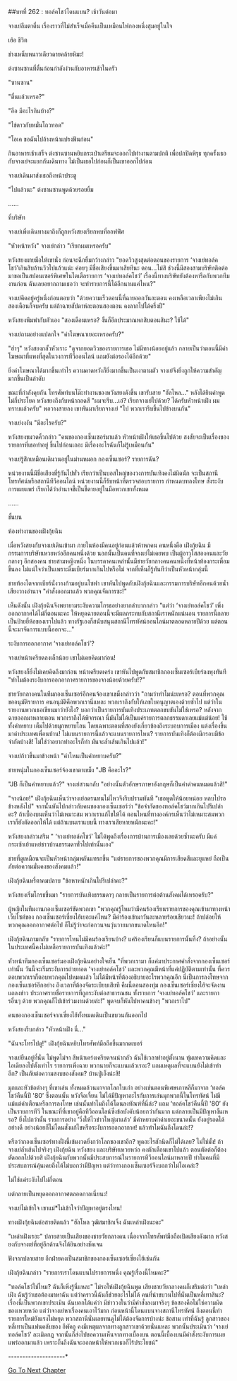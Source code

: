 ##บทที่ 262 : ทอล์คโชว์โดนแบน?
เช้าวันต่อมา

จางเย่ลืมตาตื่น เรื่องราวที่ไม่สำเร็จเมื่อคืนเป็นเหมือนไฟกองหนึ่งสุมอยู่ในใจ

เฮ้อ ชีวิต

ช่างเหน็บหนาวเดียวดายคล้ายหิมะ!

ต่งซานซานที่ตื่นก่อนกำลังง่วนกับอาหารเช้าในครัว

"ซานซาน"

"ตื่นแล้วเหรอ?"

"อือ มีอะไรกินบ้าง?"

"ไข่ดาวกับหมั่นโถวทอด"

"โอเค ขอฉันไปล้างหน้าแปรงฟันก่อน"

กินอาหารเช้าเสร็จ ต่งซานซานหยิบกระเป๋าเตรียมจะออกไปทำงานตามปกติ เพื่อปกปิดพิรุธ ทุกครั้งเธอกับจางเย่จะแยกกันเดินทาง ไม่เป็นเธอไปก่อนก็เป็นเขาออกไปก่อน

จางเย่เดินมาส่งเธอถึงหน้าประตู

"ไปแล้วนะ" ต่งซานซานพูดด้วยรอยยิ้ม

……

ที่บริษัท

จางเย่เพิ่งเดินทางมาถึงก็ถูกหวังสยงเรียกพบที่ออฟฟิศ

"หัวหน้าหวัง" จางเย่กล่าว "เรียกผมเหรอครับ"

หวังสยงผายมือให้เขานั่ง ก่อนจะฉีกยิ้มกว้างกล่าว "ยอดวิวสูงสุดต่อตอนของรายการ ‘จางเย่ทอล์คโชว์’เกินสิบล้านวิวไปแล้วแน่ะ ค่อยๆ มีชื่อเสียงขึ้นมาเสียทีนะ ตอน...ไม่สิ ช่วงนี้มีสองสามบริษัทติดต่อมาขอเป็นสปอนเซอร์พิเศษในไตเติ้ลรายการ ‘จางเย่ทอล์คโชว์’ เรื่องนี้ทางบริษัทยังต้องหารือกับพวกทีมงานก่อน ฉันเลยอยากถามเธอว่า จะทำรายการนี้ได้อีกนานแค่ไหน?"

จางเย่คิดอยู่ครู่หนึ่งก่อนตอบว่า "ด้วยความเร็วตอนนี้ที่ฉายออกวันละตอน คงเหลือเวลาเพียงไม่เกินสองเดือนก็จบครับ แต่ถ้าฉายสัปดาห์ละตอนสองตอน คงลากไปได้ครึ่งปี"

หวังสยงพึมพำกับตัวเอง "สองเดือนเหรอ? งั้นก็อีกประมาณหกสิบตอนสินะ? ใช้ได้"

จางเย่ถามอย่างแปลกใจ "ค่าโฆษณาเยอะเหรอครับ?"

"ฮ่าๆ" หวังสยงกลั้วหัวเราะ "ดูจากยอดวิวของรายการเธอ ไม่มีทางน้อยอยู่แล้ว กลายเป็นว่าตอนนี้มีค่าโฆษณาที่แพงที่สุดในวงการทีวีออนไลน์ แถมยังต่อรองได้อีกด้วย"

ยิ่งค่าโฆษณาได้มากขึ้นเท่าไร ความคาดหวังก็ยิ่งมากขึ้นเป็นเงาตามตัว จางเย่จึงยิ่งถูกให้ความสำคัญมากขึ้นเป็นลำดับ

ขณะที่กำลังคุยกัน โทรศัพท์บนโต๊ะทำงานของหวังสยงดังขึ้น เขารับสาย "ฮัลโหล..." หลังได้ยินคำพูดไม่กี่ประโยค หวังสยงถึงกับหน้าถอดสี "ผมจะรีบ...เอ๋? เรียกจางเย่ไปด้วย? ได้ครับหัวหน้าเฝิง ผมทราบแล้วครับ" พอวางสายลง เขาหันมาเรียกจางเย่ "ไป พวกเรารีบขึ้นไปข้างบนกัน"

จางเย่งงงัน "มีอะไรครับ?"

หวังสยงขมวดคิ้วกล่าว "คนของกองเซ็นเซอร์มาแล้ว หัวหน้าเฝิงให้เธอขึ้นไปด้วย สงสัยจะเป็นเรื่องของรายการที่เธอทำอยู่ ขึ้นไปก่อนเถอะ มีเรื่องอะไรฉันก็ไม่รู้เหมือนกัน"

จางเย่รู้สึกเหมือนเดินวนอยู่ในม่านหมอก กองเซ็นเซอร์? รายการฉัน?

หน่วยงานนี้มีชื่อเสียงที่รู้กันไปทั่ว เรียกว่าเป็นบอสใหญ่ของวงการบันเทิงคงไม่ผิดนัก จะเป็นสถานีโทรทัศน์หรือสถานีทีวีออนไลน์ หน่วยงานนี้ก็รับหน้าที่ตรวจสอบรายการ กำหนดบทลงโทษ สั่งระงับการเผยแพร่ เรียกได้ว่าอำนาจชี้เป็นชี้ตายอยู่ในมือพวกเขาทั้งหมด

……

ชั้นบน

ห้องทำงานของเฝิงกุ้ยฉิน

เมื่อหวังสยงกับจางเย่เดินเข้ามา ภายในห้องมีคนอยู่ก่อนแล้วห้าหกคน คนหนึ่งคือ เฝิงกุ้ยฉิน มีกรรมการบริษัทเหวยหว่ออีกคนหนึ่งด้วย นอกนั้นเป็นคนที่จางเย่ไม่เคยพบ เป็นผู้อาวุโสสองคนและวัยกลางๆ อีกสองคน ชายสามหญิงหนึ่ง ในบรรดาคนเหล่านั้นมีชายวัยกลางคนคนหนึ่งที่หน้าท้องกระเพื่อมขึ้นลง ไม่แน่ใจว่าเป็นเพราะดื่มเบียร์มากเกินไปหรือไม่ จากที่เห็นก็รู้ทันทีว่าเป็นหัวหน้ากลุ่มนี้

ชายท้องโตจากเบียร์นั่งวางก้ามอยู่บนโซฟา เขาหันไปพูดกับเฝิงกุ้ยฉินและกรรมการบริษัทอีกคนด้วยน้ำเสียงวางอำนาจ "คำสั่งออกมาแล้ว พวกคุณจัดการซะ!"

เห็นดังนั้น เฝิงกุ้ยฉินจึงพยายามระงับความโกรธอย่างยากลำบากกล่าว "แต่ว่า ‘จางเย่ทอล์คโชว์’ เพิ่งออกอากาศได้ไม่กี่ตอนนะคะ ให้หยุดฉายตอนนี้จะมีผลกระทบกับสถานีเราหนักแน่นอน รายการนี้กลายเป็นป้ายยี่ห้อของเราไปแล้ว ทางรัฐเองก็สนับสนุนสถานีโทรทัศน์ออนไลน์มาตลอดหลายปีด้วย แต่ตอนนี้จะมาจัดการแบบนี้ออกจะ..."

ระงับการออกอากาศ ‘จางเย่ทอล์คโชว์’?

จางเย่หน้าเครียดลงเล็กน้อย เขาไม่เคยคิดมาก่อน!

หวังสยงก็ยิ่งไม่เคยคิดถึงมาก่อน หน้าเครียดเคร่ง เขาหันไปพูดกับสมาชิกกองเซ็นเซอร์เบียร์ลงพุงทันที "ทำไมต้องระงับการออกอากาศรายการของจางน้อยด้วยครับ!?"

ชายวัยกลางคนในทีมกองเซ็นเซอร์อีกคนจ้องเขาเขม็งกล่าวว่า "ถามว่าทำไมน่ะเหรอ? ตอนที่พวกคุณขออนุมัติรายการ คนอนุมัติคือพวกเรานี่แหละ พวกเราถึงกับให้เลขใบอนุญาตเองด้วยซ้ำไป แต่ว่าในรายงานพวกเธอเขียนมาว่ายังไง? บอกว่าเป็นรายการบันเทิงประเภทตลกขบขันไม่ใช่เหรอ? หลังจากฉายออกมาหลายตอน พวกเราถึงได้พิจารณา นี่มันไม่ได้เป็นแค่รายการตลกธรรมดาเลยแม้แต่น้อย! ใช้ทั้งคำหยาบ เต็มไปด้วยมุกหยาบโลน โดยเฉพาะตอนที่สองยังเกี่ยวข้องถึงระบอบการเมือง แต่งเรื่องขึ้นมาด่าประเทศเพื่อนบ้าน! ไม่แบนรายการนี้แล้วจะแบนรายการไหน? รายการบันเทิงก็ต้องมีกรอบมีข้อจำกัดบ้างสิ! ไม่ใช่ว่าอยากทำอะไรก็ทำ มันจะล้ำเส้นเกินไปแล้ว!"

จางเย่ก้าวขึ้นมาข้างหน้า "คำไหนเป็นคำหยาบครับ?"

ชายหนุ่มในกองเซ็นเซอร์จ้องเขาตาเขม็ง "JB คืออะไร?"

"JB ก็เป็นคำหยาบแล้ว?" จางเย่สวนกลับ "อย่างนั้นตัวอักษรภาษาอังกฤษก็เป็นคำด่าคนหมดแล้วสิ!"

"จางน้อย!" เฝิงกุ้ยฉินเห็นว่าจางเย่อดรนทนไม่ไหวจึงรีบปรามทันที "เธอพูดให้น้อยหน่อย หลบไปรอข้างหลังไป" จากนั้นหันไปกล่าวกับคนของกองเซ็นเซอร์ว่า "ข้อจำกัดของทอล์คโชว์มากเกินไปรึเปล่าคะ? ถ้าเบื้องบนเห็นว่าไม่เหมาะสม พวกเราแก้ไขให้ได้ ตอนไหนที่ทางองค์กรเห็นว่าไม่เหมาะสมพวกเราก็ยังตัดออกให้ได้ แต่ถ้าแบนเราแบบนี้ ทางเราเสียหายหนักนะคะ!"

หวังสยงกล่าวเสริม " ‘จางเย่ทอล์คโชว์’ ไม่ได้พูดถึงเรื่องการบ้านการเมืองเลยด้วยซ้ำนะครับ มีแค่กระเซ้าเย้าแหย่ชาวบ้านธรรมดาทั่วไปเท่านั้นเอง"

ชายที่ดูเหมือนจะเป็นหัวหน้ากลุ่มพลันแทรกขึ้น "แต่รายการของพวกคุณมีการเสียดสีและยุแหย่ ถือเป็นภัยต่อความมั่นคงของสังคมแล้ว!"

เฝิงกุ้ยฉินหรี่ตาคมปลาบ "ข้อหาหนักเกินไปรึเปล่าคะ?"

หวังสยงเริ่มโกรธขึ้นมา "รายการบันเทิงธรรมดาๆ กลายเป็นรายการต่อต้านสังคมได้เหรอครับ?"

ผู้หญิงในทีมงานกองเซ็นเซอร์ขัดพวกเขา "พวกคุณรู้ไหมว่ามีคนร้องเรียนรายการของคุณเข้ามาทางหน้าเว็บไซต์ของ กองเซ็นเซอร์เซี่ยงไฮ้เยอะแค่ไหน? มีคำร้องเข้ามาวันละหลายร้อยเชียวนะ! ถ้าปล่อยให้พวกคุณออกอากาศต่อไป ก็ไม่รู้ว่าจะก่อกวนจนวุ่นวายมากขนาดไหนอีก!"

เฝิงกุ้ยฉินถามกลับ "รายการไหนไม่มีคนร้องเรียนบ้าง? แค่ร้องเรียนก็แบนรายการนั้นทิ้ง? ถ้าอย่างนั้นในประเทศนี้คงไม่เหลือรายการบันเทิงแล้วค่ะ!"

หัวหน้าทีมกองเซ็นเซอร์มองเฝิงกุ้ยฉินอย่างใจเย็น "ที่พวกเรามา ก็แค่มาประกาศคำสั่งจากกองเซ็นเซอร์เท่านั้น วันนี้จะเริ่มระงับการถ่ายทอด ‘จางเย่ทอล์คโชว์’ และพวกคุณมีหน้าที่แค่ปฏิบัติตามเท่านั้น ที่ควรตอบพวกเราก็ตอบพวกคุณไปหมดแล้ว ไม่ได้มีหน้าที่ต้องอธิบายอะไรพวกคุณอีก นี่เป็นการลงโทษจากกองเซ็นเซอร์อีกอย่าง ถึงเวลาที่ต้องจัดระเบียบเสียที คืนนี้ตอนสองทุ่ม กองเซ็นเซอร์เซี่ยงไฮ้จะจัดงานแถลงข่าว ประกาศรายชื่อรายการที่ถูกระงับต่อสาธารณชน ทั้งรายการ ‘จางเย่ทอล์คโชว์’ และรายการอื่นๆ ด้วย พวกคุณก็ไปเข้าร่วมงานด้วยล่ะ!" พูดจบก็หันไปหาคนข้างๆ "พวกเราไป"

คนของกองเซ็นเซอร์จากเซี่ยงไฮ้ทั้งหมดเดินเป็นขบวนกันออกไป

หวังสยงรีบกล่าว "หัวหน้าเฝิง นี่..."

"ฉันจะโทรไปดู!" เฝิงกุ้ยฉินหยิบโทรศัพท์มือถือขึ้นมากดเบอร์

จางเย่ยืนอยู่ที่นั่น ไม่พูดไม่จา สีหน้าเคร่งเครียดจนน่ากลัว ฉันใช้เวลาทำอยู่ตั้งนาน ทุ่มเทความคิดและไอเดียลงไปตั้งเท่าไร รายการเพิ่งฉาย พวกนายก็จะแบนแล้วเรอะ? แถมเหตุผลที่จะแบนยังไม่เข้าท่าอีก? เป็นภัยต่อความสงบของสังคม? บ้านปู่เอ็งน่ะสิ!

มุกและหัวข้อต่างๆ ที่เขาเล่น ทั้งหมดล้วนมาจากโลกใบเก่า อย่างเช่นตอนพิเศษเกาหลีก็มาจาก ‘ทอล์คโชว์คืนนี้ปี '80’ ซึ่งตอนนั้น หวังจือเจี้ยน ไม่ได้มีปัญหาอะไรกับการเล่นมุกพวกนี้ในโทรทัศน์ ไม่มีแม้แต่คำเตือนหรือการลงโทษ เช่นนั้นทำไมถึงได้โดนลงทัณฑ์ที่นี่ล่ะ? แถม ‘ทอล์คโชว์คืนนี้ปี '80’ ยังเป็นรายการทีวี ในขณะที่ที่เขาอยู่คือทีวีออนไลน์ซึ่งข้อบังคับน้อยกว่ากันมาก แต่กลายเป็นมีปัญหางั้นเหรอ? ยิ่งไปกว่านั้น รายการอย่าง ‘วิ่งให้ไวข่าวใหญ่มาแล้ว’ มีคำหยาบคำด่าเยอะขนาดนั้น ยังอยู่รอดได้อย่างดี อย่างน้อยก็ไม่โดนสั่งแก้ไขหรือระงับการออกอากาศ! แล้วทำไมฉันถึงโดนล่ะ!?

หรือว่ากองเซ็นเซอร์ทางฝั่งนี้เข้มงวดยิ่งกว่าโลกของเขาอีก? พูดอะไรสักนิดก็ไม่ได้เลย? ไม่ใช่มั้ง! ถ้า จางเย่ล้ำเส้นไปจริงๆ เฝิงกุ้ยฉิน หวังสยง และบริษัทเหวยหว่อ คงตักเตือนเขาไปแล้ว ตอนตัดต่อก็ต้องตัดออกไปด้วยสิ เฝิงกุ้ยฉินกับพวกนั้นมีประสบการณ์ในรายการทีวีออนไลน์มาหลายปี ทำไมคนที่มีประสบการณ์คุ้นเคยถึงได้ไม่บอกว่ามีปัญหา แต่ว่าทางกองเซ็นเซอร์จึงบอกว่าไม่โอเคล่ะ?

ไม่ใช่แค่ระงับไปไม่กี่ตอน

แต่กลายเป็นหยุดออกอากาศตลอดกาลเนี่ยนะ!

จางเย่ไม่เข้าใจ เขาแม่*ไม่เข้าใจว่าปัญหาอยู่ตรงไหน!

ทางเฝิงกุ้ยฉินต่อสายติดแล้ว "ฮัลโหล วุฒิสมาชิกเจิ้ง ฉันเหล่าเฝิงนะคะ"

"เหล่าเฝิงเรอะ" ปลายสายเป็นเสียงของชายวัยกลางคน เนื่องจากโทรศัพท์มือถือเปิดเสียงดังมาก หวังสยงกับจางเย่ที่อยู่อีกด้านจึงได้ยินอย่างชัดเจน

ฟังจากปลายสาย อีกฝ่ายคงเป็นสมาชิกของกองเซ็นเซอร์เซี่ยงไฮ้เช่นกัน

เฝิงกุ้ยฉินกล่าว "รายการเราโดนแบนไปรายการหนึ่ง คุณรู้เรื่องนี้ไหมคะ?"

"ทอล์คโชว์ใช่ไหม? ฉันก็เพิ่งรู้นี่แหละ" ไม่รอให้เฝิงกุ้ยฉินพูด เสียงชายวัยกลางคนก็เสริมต่อว่า "เหล่าเฝิง ฉันรู้ว่าเธอต้องมาหาฉัน แต่ว่าคราวนี้ฉันก็ช่วยอะไรไม่ได้ คนที่นำขบวนไปที่นั่นเป็นหลี่เทาสินะ? เรื่องนี้เป็นพวกเขาประเมิน ฉันบอกได้แค่ว่า มีข่าววงในว่ามีคำสั่งลงมาจริงๆ ข้อสองคือไม่ใช่ความผิดของเหวยหว่อ แต่ว่าจางเย่หาเรื่องคนเอาไว้มาก ก่อนหน้านี้โดนแบนจางสถานีโทรทัศน์ ถึงตอนนี้ทำรายการใหม่ยังแรงไม่หยุด พวกสถานีนั่นเลยทนดูไม่ได้ต้องจัดการบ้างน่ะ ข้อสาม เท่าที่ฉันรู้ ลูกสาวของหลี่เทาเป็นแฟนคลับของ อีพัคอู คงมีเหตุผลจากทางลูกสาวเขาด้วยนั่นแหละ พวกนั้นประเมินว่า ‘จางเย่ทอล์คโชว์’ ละเมิดกฎ จากนั้นก็ส่งไปขอความเห็นจากทางเบื้องบน ตอนนี้เบื้องบนมีคำสั่งระงับการเผยแพร่ออกมาแล้ว เพราะงั้นถึงฉันจะออกหน้าให้พวกเธอก็ไร้ประโยชน์"

*-*-*-*-*-*-*-*-*-*-*-*-*-*-*-*-*-*-*-*-*



[Go To Next Chapter]( ./63.md)